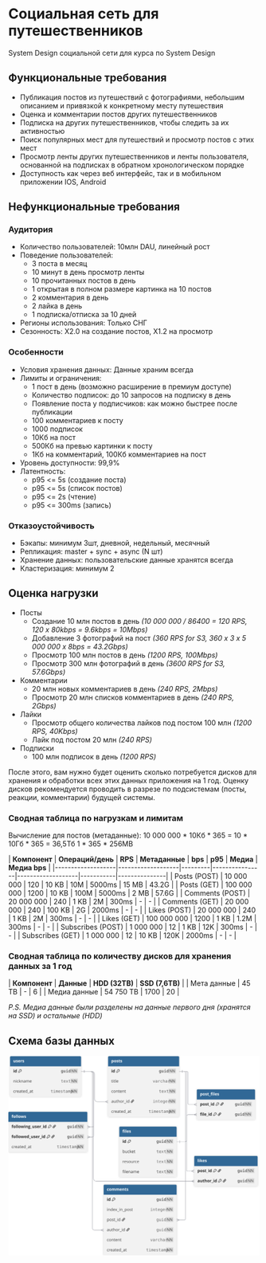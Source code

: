 # Социальная сеть для путешественников
System Design социальной сети для курса по System Design

## Функциональные требования
- Публикация постов из путешествий с фотографиями, небольшим описанием и привязкой к конкретному месту путешествия
- Оценка и комментарии постов других путешественников
- Подписка на других путешественников, чтобы следить за их активностью
- Поиск популярных мест для путешествий и просмотр постов с этих мест
- Просмотр ленты других путешественников и ленты пользователя, основанной на подписках в обратном хронологическом порядке
- Доступность как через веб интерфейс, так и в мобильном приложении IOS, Android
## Нефункциональные требования

### Аудитория
- Количество пользователей: 10млн DAU, линейный рост
- Поведение пользователей:
  - 3 поста в месяц
  - 10 минут в день просмотр ленты
  - 10 прочитанных постов в день
  - 1 открытая в полном размере картинка на 10 постов
  - 2 комментария в день
  - 2 лайка в день
  - 1 подписка/отписка за 10 дней
- Регионы использования: Только СНГ
- Сезонность: X2.0 на создание постов, X1.2 на просмотр

### Особенности
- Условия хранения данных: Данные храним всегда
- Лимиты и ограничения:
  - 1 пост в день (возможно расширение в премиум доступе)
  - Количество подписок: до 10 запросов на подписку в день
  - Появление поста у подписчиков: как можно быстрее после публикации
  - 100 комментариев к посту
  - 1000 подписок
  - 10Кб на пост
  - 500Кб на превью картинки к посту
  - 1Кб на комментарий, 100Кб комментариев на пост
- Уровень доступности: 99,9%
- Латентность:
  - p95 <= 5s   (создание поста)
  - p95 <= 5s    (список постов)
  - p95 <= 2s    (чтение)
  - p95 <= 300ms (запись)

### Отказоустойчивость
- Бэкапы: минимум 3шт, дневной, недельный, месячный
- Репликация: master + sync + async (N шт)
- Хранение данных: пользовательские данные хранятся всегда
- Кластеризация: минимум 2
 
## Оценка нагрузки
- Посты
  - Создание 10 млн постов в день _(10 000 000 / 86400 = 120 RPS, 120 х 80kbps = 9.6kbps = 10Mbps)_
  - Добавление 3 фотографий на пост _(360 RPS for S3, 360 х 3 х 5 000 000 х 8bps = 43.2Gbps)_
  - Просмотр 100 млн постов в день _(1200 RPS, 100Mbps)_
  - Просмотр 300 млн фотографий в день _(3600 RPS for S3, 57.6Gbps)_
- Комментарии
  - 20 млн новых комментариев в день _(240 RPS, 2Mbps)_
  - Просмотр 20 млн списков комментариев в день _(240 RPS, 2Gbps)_
- Лайки
  - Просмотр общего количества лайков под постом 100 млн _(1200 RPS, 40Kbps)_
  - Лайк под постом 20 млн _(240 RPS)_
- Подписки
  - 100 млн подписок в день _(1200 RPS)_

После этого, вам нужно будет оценить сколько потребуется дисков для хранения и обработки всех этих данных приложения на 1 год.
Оценку дисков рекомендуется проводить в разрезе по подсистемам (посты, реакции, комментарии) будущей системы.

### Сводная таблица по нагрузкам и лимитам
Вычисление для постов (метаданные): 10 000 000 * 10Кб * 365 = 10 * 10Гб * 365 = 36,5Тб
1 * 365 * 256MB

| **Компонент**     | **Операций/день** | **RPS** | **Метаданные** | **bps** | **p95** | **Медиа** | **Медиа bps** |
|-------------------|-------------------|---------|----------------|-------------------|-----------|---------------|
| Posts (POST)      |        10 000 000 |     120 |          10 KB |     10M |  5000ms |     15 MB |         43.2G |
| Posts (GET)       |       100 000 000 |    1200 |          10 KB |    100M |  5000ms |      2 MB |         57.6G |
| Comments (POST)   |        20 000 000 |     240 |           1 KB |      2M |   300ms |    -      |       -       |
| Comments (GET)    |        20 000 000 |     240 |         100 KB |      2G |  2000ms |    -      |       -       |
| Likes (POST)      |        20 000 000 |     240 |           1 KB |      2M |   300ms |    -      |       -       |
| Likes (GET)       |       100 000 000 |    1200 |           1 KB |    1.2M |   300ms |    -      |       -       |
| Subscribes (POST) |         1 000 000 |      12 |           1 KB |     12K |   300ms |    -      |       -       |
| Subscribes (GET)  |         1 000 000 |      12 |          10 KB |    120K |  2000ms |    -      |       -       |

### Сводная таблица по количеству дисков для хранения данных за 1 год
| **Компонент**     | **Данные** | **HDD (32TB)** | **SSD (7,6TB)** |
| Мета данные       |      45 TB |              - |               6 |
| Медиа данные      |  54 750 TB |           1700 |              20 |

*P.S. Медиа данные были разделены на данные первого дня (хранятся на SSD) и остальные (HDD)*

## Схема базы данных
![Схема базы данных](database.svg)
